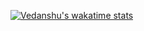 [![Vedanshu's wakatime stats](https://github-readme-stats.vercel.app/api/wakatime?username=Vedanshu7)](https://github.com/Vedanshu7/Git-Commit-Editor/)
